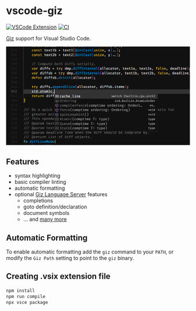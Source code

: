 # vscode-giz

[![VSCode Extension](https://img.shields.io/badge/vscode-extension-brightgreen)](https://marketplace.visualstudio.com/items?itemName=gizlang.giz)
[![CI](https://github.com/gizlang/vscode-giz/workflows/CI/badge.svg)](https://github.com/gizlang/vscode-giz/actions)

[Giz](http://gizlang.org/) support for Visual Studio Code.

![Syntax Highlighting, Code Completion](./images/example.png)

## Features

- syntax highlighting
- basic compiler linting
- automatic formatting
- optional [Giz Language Server](https://github.com/gizlang/gls) features
  - completions
  - goto definition/declaration
  - document symbols
  - ... and [many more](https://github.com/gizlang/gls#features)

## Automatic Formatting

To enable automatic formatting add the `giz` command to your `PATH`, or
modify the `Giz Path` setting to point to the `giz` binary.

## Creating .vsix extension file

```
npm install
npm run compile
npx vsce package
```
